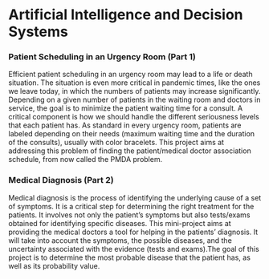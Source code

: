 # Artificial Intelligence and Decision Systems

### Patient Scheduling in an Urgency Room (Part 1)

Efficient patient scheduling in an urgency room may lead to a life or death situation. The
situation is even more critical in pandemic times, like the ones we leave today, in which the
numbers of patients may increase significantly. Depending on a given number of patients in
the waiting room and doctors in service, the goal is to minimize the patient waiting time
for a consult. A critical component is how we should handle the different seriousness levels
that each patient has. As standard in every urgency room, patients are labeled depending
on their needs (maximum waiting time and the duration of the consults), usually with color
bracelets. This project aims at addressing this problem of finding the patient/medical doctor
association schedule, from now called the PMDA problem.

### Medical Diagnosis (Part 2)

Medical diagnosis is the process of identifying the underlying cause of a set of symptoms.
It is a critical step for determining the right treatment for the patients. It involves not
only the patient’s symptoms but also tests/exams obtained for identifying specific diseases.
This mini-project aims at providing the medical doctors a tool for helping in the patients’
diagnosis. It will take into account the symptoms, the possible diseases, and the uncertainty
associated with the evidence (tests and exams).The goal of this project is to determine the 
most probable disease that the patient has, as well as its probability value.
